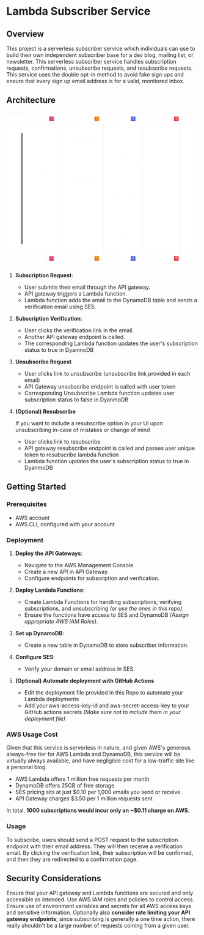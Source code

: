 # Lambda Subscriber Service

## Overview

This project is a serverless subscriber service which individuals can use to build their own independent subscriber base for a dev blog, mailing list, or newsletter. This serverless subscriber service handles subscription requests, confirmations, unsubscribe requests, and resubscribe requests. This service uses the double opt-in method to avoid fake sign ups and ensure that every sign up email address is for a valid, monitored inbox.

## Architecture

![Subscription Diagram](diagram.png)

1. **Subscription Request**:

   - User submits their email through the API gateway.
   - API gateway triggers a Lambda function.
   - Lambda function adds the email to the DynamoDB table and sends a verification email using SES.

2. **Subscription Verification**:

   - User clicks the verification link in the email.
   - Another API gateway endpoint is called.
   - The corresponding Lambda function updates the user's subscription status to true in DyanmoDB

3. **Unsubscribe Request**

   - User clicks link to unsubscribe (unsubscribe link provided in each email)
   - API Gateway unsubscribe endpoint is called with user token
   - Corresponding Unsubscribe Lambda function updates user subscription status to false in DyanmoDB

4. **(Optional) Resubscribe**

   If you want to include a resubscribe option in your UI upon unsubscribing in-case of mistakes or change of mind

   - User clicks link to resubscribe
   - API gateway resubscribe endpoint is called and passes user unique token to resubscribe lambda function
   - Lambda function updates the user's subscription status to true in DyanmoDB

## Getting Started

### Prerequisites

- AWS account
- AWS CLI, configured with your account

### Deployment

1. **Deploy the API Gateways**:

   - Navigate to the AWS Management Console.
   - Create a new API in API Gateway.
   - Configure endpoints for subscription and verification.

2. **Deploy Lambda Functions**:

   - Create Lambda Functions for handling subscriptions, verifying subscriptions, and unsubscribing *(or use the ones in this repo)*.
   - Ensure the functions have access to SES and DynamoDB *(Assign appropriate AWS IAM Roles)*.

3. **Set up DynamoDB**:

   - Create a new table in DynamoDB to store subscriber information.

4. **Configure SES**:
   - Verify your domain or email address in SES.
  
5. **(Optional) Automate deployment with GitHub Actions** 
   - Edit the deployment file provided in this Repo to automate your Lambda deployments
   - Add your aws-access-key-id and  aws-secret-access-key to your GitHub actions secrets *(Make sure not to include them in your deployment file)*


### AWS Usage Cost

Given that this service is serverless in nature, and given AWS's generous always-free tier for AWS Lambda and DynamoDB, this service will be virtually always available, and have negligible cost for a low-traffic site like a personal blog.

- AWS Lambda offers 1 million free requests per month
- DynamoDB offers 25GB of free storage
- SES pricing sits at just $0.10 per 1,000 emails you send or receive.
- API Gateway charges $3.50 per 1 million requests sent  
  
In total, **1000 subscriptions would incur only an ~$0.11 charge on AWS.**  

### Usage

To subscribe, users should send a POST request to the subscription endpoint with their email address. They will then receive a verification email. By clicking the verification link, their subscription will be confirmed, and then they are redirected to a confirmation page.

## Security Considerations

Ensure that your API gateway and Lambda functions are secured and only accessible as intended. Use AWS IAM roles and policies to control access. Ensure use of environment variables and secrets for all AWS access keys and sensitive information. Optionally also **consider rate limiting your API gateway endpoints**; since subscribing is generally a one time action, there really shouldn't be a large number of requests coming from a given user. 
